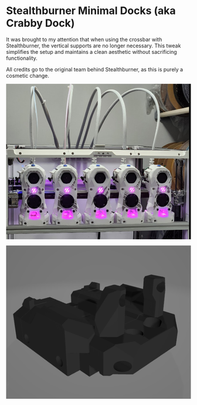 # Stealthburner Minimal Docks (aka Crabby Dock)

It was brought to my attention that when using the crossbar with Stealthburner, the vertical supports are no longer necessary. This tweak simplifies the setup and maintains a clean aesthetic without sacrificing functionality.

All credits go to the original team behind Stealthburner, as this is purely a cosmetic change.

![Stealthburner Minimal Docks](images/dock.png)

![Stealthburner Minimal Docks Model](images/model.png)
